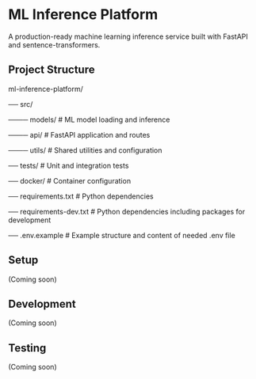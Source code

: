 # ML Inference Platform

A production-ready machine learning inference service built with FastAPI and sentence-transformers.

## Project Structure
ml-inference-platform/

── src/

──── models/ # ML model loading and inference

──── api/ # FastAPI application and routes

──── utils/       # Shared utilities and configuration

── tests/           # Unit and integration tests

── docker/          # Container configuration

── requirements.txt # Python dependencies

── requirements-dev.txt # Python dependencies including packages for development

── .env.example # Example structure and content of needed .env file

## Setup

(Coming soon)

## Development

(Coming soon)

## Testing

(Coming soon)
